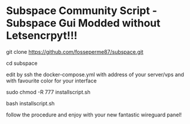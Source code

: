 # Subspace Community Script - Subspace Gui Modded without Letsencrpyt!!!

git clone https://github.com/fosseperme87/subspace.git

cd subspace

edit by ssh the docker-compose.yml with address of your server/vps and with favourite color for your interface

sudo chmod -R 777 installscript.sh

bash installscript.sh

follow the procedure and enjoy with your new fantastic wireguard panel! 
